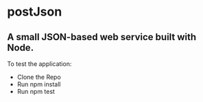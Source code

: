 # postJson

## A small JSON-based web service built with Node.

To test the application:
- Clone the Repo
- Run npm install
- Run npm test
